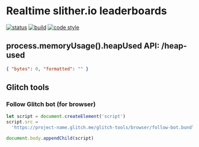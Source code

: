 # Realtime slither.io leaderboards

[![status](https://img.shields.io/uptimerobot/status/m782385503-5b70e03c80ba22c4e4d9a08b.svg)](https://rsl.glitch.me)
[![build](https://travis-ci.org/vvanelslande/realtime-slither.io-leaderboards.svg?branch=master)](https://travis-ci.org/vvanelslande/realtime-slither.io-leaderboards)
[![code style](https://img.shields.io/badge/code_style-prettier-brightgreen.svg)](https://prettier.io)

## process.memoryUsage().heapUsed API: /heap-used

```json
{ "bytes": 0, "formatted": "" }
```

## Glitch tools

### Follow Glitch bot (for browser)

```js
let script = document.createElement('script')
script.src =
  'https://project-name.glitch.me/glitch-tools/browser/follow-bot.bundle.js'

document.body.appendChild(script)
```
